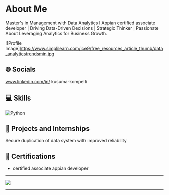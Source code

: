 #  About Me

Master's in Management with Data Analytics l Appian certified associate developer | Driving Data-Driven Decisions | Strategic Thinker | Passionate About Leveraging Analytics for Business Growth.

![Profile Image]https://www.simplilearn.com/ice9/free_resources_article_thumb/data_analyticstrendsmin.jpg

## 🌐 Socials
www.linkedin.com/in/
kusuma-kompelli


## 💻 Skills

![Python](https://img.shields.io/badge/Python-3670A0?style=for-the-badge&logo=python&logoColor=ffdd54)


## 🚀 Projects and Internships
Secure duplication of data system with improved reliability

## 📜 Certifications

- certified associate appian developer
---

[![](https://visitcount.itsvg.in/api?id=Yashwanthgoud&icon=5&color=12)](https://visitcount.itsvg.in)

---
